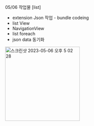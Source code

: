 
05/06 작업물
[list]
- extension Json 작업 - bundle codeing
- list View
- NavigationView
- list foreach
- json data 동기화
<img width="241" alt="스크린샷 2023-05-06 오후 5 02 28" src="https://user-images.githubusercontent.com/78361650/236611650-f5a8e955-167e-4a24-9c18-9af1705dbd65.png">
